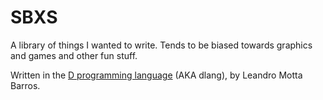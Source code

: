# SBXS

A library of things I wanted to write. Tends to be biased towards
graphics and games and other fun stuff.

Written in the [D programming language](https://dlang.org) (AKA
dlang), by Leandro Motta Barros.

